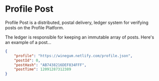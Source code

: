 # Profile Post

Profile Post is a distributed, postal delivery, ledger system for verifying posts on the Profile Platform.

The ledger is responsible for keeping an immutable array of posts. Here's an example of a post...

```json
{
    "profile": "https://winegum.netlify.com/profile.json",
    "postId": 0,
    "postHash": "AB7438216DEF834FFF",
    "postTime": 12091287312389
}
```
